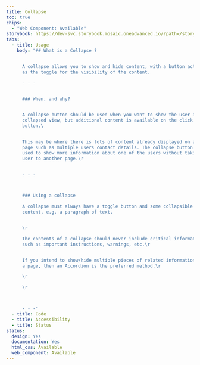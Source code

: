 ```yaml
---
title: Collapse
toc: true
chips:
  - "Web Component: Available"
storybook: https://dev-svc.storybook.mosaic.oneadvanced.io/?path=/story/1-core-components-collapse--default
tabs:
  - title: Usage
    body: "## What is a Collapse ?


      A collapse allows you to show and hide content, with a button acting
      as the toggle for the visibility of the content.

      - - -


      ### When, and why?


      A collapse button should be used when you want to show the user a
      collapsed view, but additional content is available on the click of the
      button.\ 


      This may be where there is lots of content already displayed on a
      page such as multiple users contact details. The collapse button could be
      used to show more information about one of the users without taking the
      user to another page.\r


      - - -



      ### Using a collapse

      A collapse must always have a toggle button and some collapsible
      content, e.g. a paragraph of text.


      \r

      The contents of a collapse should never include critical information
      such as important instructions, warnings, etc.\r


      If you intend to show/hide multiple pieces of related information on
      a page, then an Accordion is the preferred method.\r

      \r

      \r



      - - -"
  - title: Code
  - title: Accessibility
  - title: Status
status:
  design: Yes
  documentation: Yes
  html_css: Available
  web_component: Available
---
```

